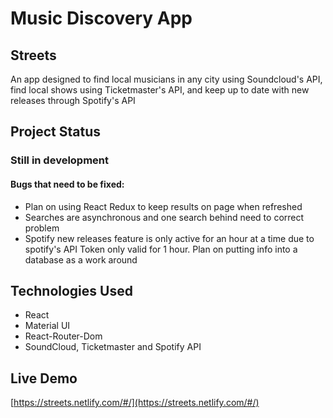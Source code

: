 # Music Discovery App


## Streets

An app designed to find local musicians in any city using Soundcloud's API, find local shows using Ticketmaster's API, and keep up to date with new releases through Spotify's API

## Project Status 

### Still in development

#### Bugs that need to be fixed: 
* Plan on using React Redux to keep results on page when refreshed
* Searches are asynchronous and one search behind need to correct problem
* Spotify new releases feature is only active for an hour at a time due to spotify's API Token only valid for 1 hour. Plan on putting info into a database as a work around

## Technologies Used

* React
* Material UI
* React-Router-Dom
* SoundCloud, Ticketmaster and Spotify API

## Live Demo
[https://streets.netlify.com/#/](https://streets.netlify.com/#/)




